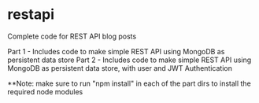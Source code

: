 # restapi
Complete code for REST API blog posts

Part 1 - Includes code to make simple REST API using MongoDB as persistent data store
Part 2 - Includes code to make simple REST API using MongoDB as persistent data store, with user and JWT Authentication

**Note: make sure to run "npm install" in each of the part dirs to install the required node modules
